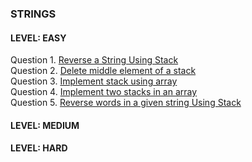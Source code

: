 ### STRINGS
#### LEVEL: EASY</br>
Question 1. [Reverse a String Using Stack](https://practice.geeksforgeeks.org/problems/reverse-a-string/1?page=1&difficulty[]=-1&status[]=solved&category[]=Strings&sortBy=submissions)</br>
Question 2. [Delete middle element of a stack](https://practice.geeksforgeeks.org/problems/delete-middle-element-of-a-stack/1)</br>
Question 3. [Implement stack using array](https://practice.geeksforgeeks.org/problems/implement-stack-using-array/1?page=1&status[]=solved&category[]=Stack&sortBy=submissions)</br>
Question 4. [Implement two stacks in an array](https://practice.geeksforgeeks.org/problems/implement-two-stacks-in-an-array/1?page=1&status[]=solved&category[]=Stack&sortBy=submissions)</br>
Question 5. [Reverse words in a given string Using Stack](https://practice.geeksforgeeks.org/problems/reverse-words-in-a-given-string5459/1?page=1&status[]=unsolved&category[]=Strings&sortBy=submissions)</br>
<!-- Question 6. [Check Distances Between Same Letters](https://leetcode.com/problems/check-distances-between-same-letters/)</br>
Question 7. [Maximum Number of Words Found in Sentences](https://leetcode.com/problems/maximum-number-of-words-found-in-sentences/)</br>
Question 8. [Goal Parser Interpretation](https://leetcode.com/problems/goal-parser-interpretation/)</br> -->
<!--Question 9. []()</br>
Question 10. []()</br> -->

#### LEVEL: MEDIUM</br>
<!-- Question 1. [Minimum number of deletions](https://practice.geeksforgeeks.org/problems/minimum-number-of-deletions4610/1?page=1&difficulty[]=-1&difficulty[]=0&status[]=solved&category[]=Strings&sortBy=submissions)</br>
Question 2. [Validate an IP Address](https://practice.geeksforgeeks.org/problems/validate-an-ip-address-1587115621/1?page=1&difficulty[]=1&status[]=solved&category[]=Strings&sortBy=submissions)</br>
Question 3. [Implement Atoi](https://practice.geeksforgeeks.org/problems/implement-atoi/1?page=1&difficulty[]=1&status[]=solved&category[]=Strings&sortBy=submissions)</br>
Question 4. [Longest Common Substring](https://practice.geeksforgeeks.org/problems/longest-common-substring1452/1?page=1&difficulty[]=1&difficulty[]=2&status[]=solved&category[]=Strings&sortBy=submissions)</br>
Question 5. [Non Repeating Character](https://practice.geeksforgeeks.org/problems/non-repeating-character-1587115620/1?page=1&difficulty[]=0&status[]=unsolved&category[]=Strings&sortBy=submissions)</br> -->
<!--Question 6. []()</br>
Question 7. []()</br>
Question 8. []()</br>
Question 9. []()</br>
Question 10. []()</br> -->

#### LEVEL: HARD</br>
<!-- Question 1. [Longest Palindromic Subsequence](https://practice.geeksforgeeks.org/problems/longest-palindromic-subsequence-1612327878/1?page=1&difficulty[]=1&status[]=solved&category[]=Strings&sortBy=submissions)</br> -->
<!-- Question 2. []()</br>
Question 3. []()</br>
Question 4. []()</br>
Question 5. []()</br>
Question 6. []()</br>
Question 7. []()</br>
Question 8. []()</br> 
Question 9. []()</br>
Question 10. []()</br> -->
